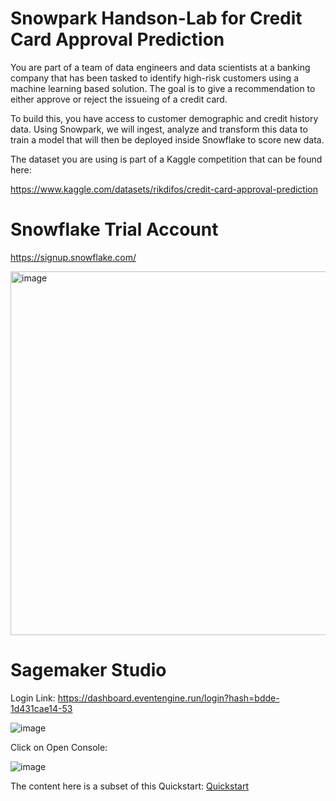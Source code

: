 # Snowpark Handson-Lab for Credit Card Approval Prediction

You are part of a team of data engineers and data scientists at a banking company that has been tasked to identify high-risk customers using a machine learning based solution. The goal is to give a recommendation to either approve or reject the issueing of a credit card.

To build this, you have access to customer demographic and credit history data. Using Snowpark, we will ingest, analyze and transform this data to train a model that will then be deployed inside Snowflake to score new data.

The dataset you are using is part of a Kaggle competition that can be found here:

https://www.kaggle.com/datasets/rikdifos/credit-card-approval-prediction


# Snowflake Trial Account
https://signup.snowflake.com/

<img width="582" alt="image" src="https://user-images.githubusercontent.com/77621960/203312775-292bf981-1bd2-430c-ab02-3b3dc8fc7f39.png">

# Sagemaker Studio

Login Link: https://dashboard.eventengine.run/login?hash=bdde-1d431cae14-53

![image](https://user-images.githubusercontent.com/77621960/203314072-c32fb8ad-c4dd-4e8f-8c1f-feb878ba022b.png)

Click on Open Console:

![image](https://user-images.githubusercontent.com/77621960/203055411-86757bab-2623-4ccf-835a-5f2a75d9b175.png)


The content here is a subset of this Quickstart:
[Quickstart](https://quickstarts.snowflake.com/guide/getting_started_snowpark_machine_learning/index.html)

